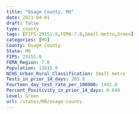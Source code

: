 ```yaml
---
title: "Osage County, MO"
date: 2021-04-01
draft: false
type: county
tags: [FIPS:29151.0,FEMA:7.0,Small metro,Green]
categories: [MO]
County: Osage County
State: MO
FIPS: 29151.0
FEMA_Region: 7.0
Population: 13615.0
NCHS_Urban_Rural_Classification: Small metro
Tests_in_prior_14_days: 203.0
Fourteen_day_test_rate_per_100000: 1491.0
Percent_Positivity_in_prior_14_days: 0.049
Level: Green
url: /states/MO/osage-county
---
```



